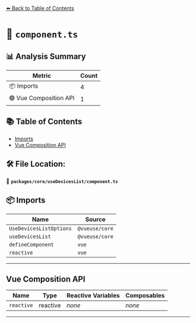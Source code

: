[⬅️ Back to Table of Contents](../../../index.md)

# 📄 `component.ts`

## 📊 Analysis Summary

| Metric | Count |
|--------|-------|
| 📦 Imports | 4 |
| 🟢 Vue Composition API | 1 |

## 📚 Table of Contents

- [Imports](#imports)
- [Vue Composition API](#vue-composition-api)

## 🛠️ File Location:
📂 **`packages/core/useDevicesList/component.ts`**

## 📦 Imports

| Name | Source |
|------|--------|
| `UseDevicesListOptions` | `@vueuse/core` |
| `useDevicesList` | `@vueuse/core` |
| `defineComponent` | `vue` |
| `reactive` | `vue` |


---

## Vue Composition API

| Name | Type | Reactive Variables | Composables |
|------|------|-------------------|-------------|
| `reactive` | reactive | *none* | *none* |


---